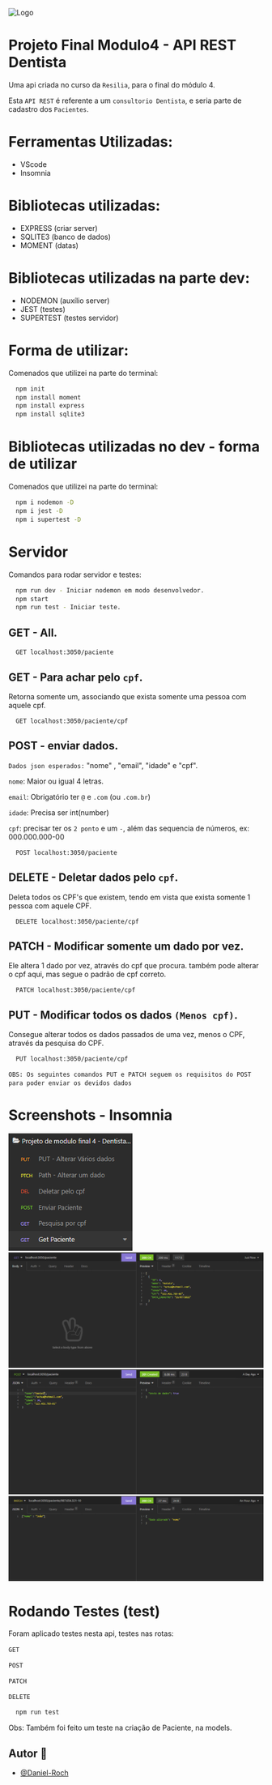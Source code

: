 ![Logo](https://static.wixstatic.com/media/af86ec_5850213055aa4ae8a4ecd4195d65d08d~mv2.png/v1/fill/w_154,h_22,al_c,q_85,usm_0.66_1.00_0.01/logo.webp)

# Projeto Final Modulo4 - API REST Dentista

Uma api criada no curso da `Resilia`, para o final do módulo 4.

Esta `API REST` é referente a um `consultorio Dentista`, e seria parte de cadastro dos `Pacientes`.

# Ferramentas Utilizadas:

- VScode
- Insomnia


# Bibliotecas utilizadas:

- EXPRESS (criar server)
- SQLITE3 (banco de dados)
- MOMENT (datas)

# Bibliotecas utilizadas na parte dev:

- NODEMON (auxílio server)
- JEST (testes)
- SUPERTEST (testes servidor)

# Forma de utilizar:

Comenados que utilizei na parte do terminal:

```bash
  npm init
  npm install moment
  npm install express
  npm install sqlite3
```

# Bibliotecas utilizadas no dev - forma de utilizar

Comenados que utilizei na parte do terminal:

```bash
  npm i nodemon -D
  npm i jest -D
  npm i supertest -D
```

# Servidor

Comandos para rodar servidor e testes:

```bash
  npm run dev - Iniciar nodemon em modo desenvolvedor.
  npm start
  npm run test - Iniciar teste.
```

## GET - All.

```http
  GET localhost:3050/paciente
```

## GET - Para achar pelo `cpf`.

Retorna somente um, associando que exista somente uma pessoa com aquele cpf.

```http
  GET localhost:3050/paciente/cpf
```

## POST - enviar dados.

`Dados json esperados:` "nome" , "email", "idade" e "cpf".

`nome`: Maior ou igual 4 letras.

`email`:  Obrigatório ter `@` e `.com` (ou `.com.br`)

`idade`: Precisa ser int(number)

`cpf`: precisar ter os `2 ponto` e um `-`, além das sequencia de números, ex: 000.000.000-00

```http
  POST localhost:3050/paciente
```

## DELETE - Deletar dados pelo `cpf`.

Deleta todos os CPF's que existem, tendo em vista que exista somente 1 pessoa com aquele CPF.

```http
  DELETE localhost:3050/paciente/cpf
```

## PATCH - Modificar somente um dado por vez.

Ele altera 1 dado por vez, através do cpf que procura. também pode alterar o cpf aqui, mas segue o padrão de cpf correto.

```http
  PATCH localhost:3050/paciente/cpf
```

## PUT - Modificar todos os dados `(Menos cpf)`.

Consegue alterar todos os dados passados de uma vez, menos o CPF, através da pesquisa do CPF.

```http
  PUT localhost:3050/paciente/cpf
```

`OBS: Os seguintes comandos PUT e PATCH seguem os requisitos do POST para poder enviar os devidos dados`

# Screenshots - Insomnia

![App Screenshot](/img-Insomnia/Inso-1.PNG)
![App Screenshot](/img-Insomnia/Inso-2.PNG)
![App Screenshot](/img-Insomnia/Inso-3.PNG)
![App Screenshot](/img-Insomnia/Inso-4.PNG)

# Rodando Testes (test)

Foram aplicado testes nesta api, testes nas rotas:

`GET`

`POST`

`PATCH`

`DELETE`

```bash 
  npm run test
```

Obs: Também foi feito um teste na criação de Paciente, na models.

## Autor 👋

- [@Daniel-Roch](https://github.com/Daniel-Roch)

